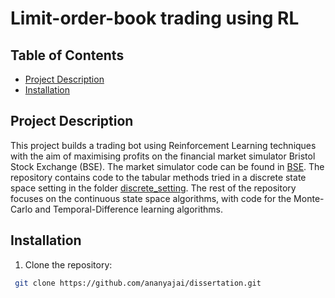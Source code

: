 # Limit-order-book trading using RL

## Table of Contents
- [Project Description](#description)
- [Installation](#installation)

## Project Description
This project builds a trading bot using Reinforcement Learning techniques with the aim of maximising profits on the financial market simulator Bristol Stock Exchange (BSE). The market simulator code can be found in [BSE](BSE.py). The repository contains code to the tabular methods tried in a discrete state space setting in the folder [discrete_setting](discrete_setting). The rest of the repository focuses on the continuous state space algorithms, with code for the Monte-Carlo and Temporal-Difference learning algorithms.

## Installation
1. Clone the repository:
```bash
 git clone https://github.com/ananyajai/dissertation.git
```
